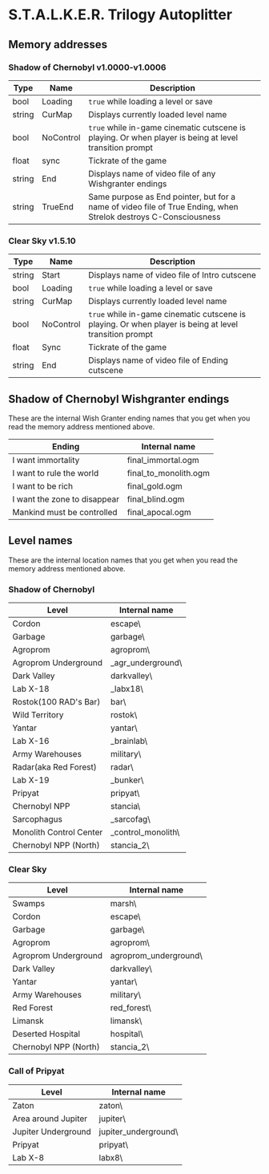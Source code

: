 # S.T.A.L.K.E.R. Trilogy Autoplitter

## Memory addresses
### Shadow of Chernobyl v1.0000-v1.0006

|  Type     | Name             | Description                                                                                                               |
|  ------   | ---------------  | ----------------------------------------------------------------------------------------------------------------          |
|  bool     | Loading          | `true` while loading a level or save                                                                                      |
|  string   | CurMap           | Displays currently loaded level name                                                                                      |
|  bool     | NoControl        | `true` while in-game cinematic cutscene is playing. Or when player is being at level transition prompt                    |
|  float    | sync             | Tickrate of the game                                                                                                      |
|  string   | End              | Displays name of video file of any Wishgranter endings                                                                    |
|  string   | TrueEnd          | Same purpose as End pointer, but for a name of video file of True Ending, when Strelok destroys C-Consciousness           |

### Clear Sky v1.5.10
|  Type     | Name             | Description                                                                                                               |
|  ------   | ---------------  | ----------------------------------------------------------------------------------------------------------------          |
|  string   | Start            | Displays name of video file of Intro cutscene                                                                             |
|  bool     | Loading          | `true` while loading a level or save                                                                                      |
|  string   | CurMap           | Displays currently loaded level name                                                                                      |
|  bool     | NoControl        | `true` while in-game cinematic cutscene is playing. Or when player is being at level transition prompt                    |
|  float    | Sync             | Tickrate of the game                                                                                                      |
|  string   | End              | Displays name of video file of Ending cutscene                                                                            |



## Shadow of Chernobyl Wishgranter endings

These are the internal Wish Granter ending names that you get when you read the memory address mentioned above.

| Ending                          | Internal name               |
| ------------------------------- | -------------------------   |
| I want immortality              | final_immortal.ogm          |
| I want to rule the world        | final_to_monolith.ogm       |
| I want to be rich               | final_gold.ogm              |
| I want the zone to disappear    | final_blind.ogm             |
| Mankind must be controlled      | final_apocal.ogm            |

## Level names

These are the internal location names that you get when you read the memory address mentioned above.

### Shadow of Chernobyl

| Level                   | Internal name               |
| ----------------------- | -------------------------   |
| Cordon                  | escape\                     |
| Garbage                 | garbage\                    |
| Agroprom                | agroprom\                   |
| Agroprom Underground    | _agr_underground\           |
| Dark Valley             | darkvalley\                 |
| Lab X-18                | _labx18\                    |
| Rostok(100 RAD's Bar)   | bar\                        |
| Wild Territory          | rostok\                     |
| Yantar                  | yantar\                     |
| Lab X-16                | _brainlab\                  |
| Army Warehouses         | military\                   |
| Radar(aka Red Forest)   | radar\                      |
| Lab X-19                | _bunker\                    |
| Pripyat                 | pripyat\                    |
| Chernobyl NPP           | stancia\                    |
| Sarcophagus             | _sarcofag\                  |
| Monolith Control Center | _control_monolith\          |
| Chernobyl NPP (North)   | stancia_2\                  |

### Clear Sky

| Level                   | Internal name               |
| ----------------------- | -------------------------   |
| Swamps                  | marsh\                      |
| Cordon                  | escape\                     |
| Garbage                 | garbage\                    |
| Agroprom                | agroprom\                   |
| Agroprom Underground    | agroprom_underground\       |
| Dark Valley             | darkvalley\                 |
| Yantar                  | yantar\                     |
| Army Warehouses         | military\                   |
| Red Forest              | red_forest\                 |
| Limansk                 | limansk\                    |
| Deserted Hospital       | hospital\                   |
| Chernobyl NPP (North)   | stancia_2\                  |

### Call of Pripyat

| Level                   | Internal name               |
| ----------------------- | -------------------------   |
| Zaton                   | zaton\                      |
| Area around Jupiter     | jupiter\                    |
| Jupiter Underground     | jupiter_underground\        |
| Pripyat                 | pripyat\                    |
| Lab X-8                 | labx8\                      |
